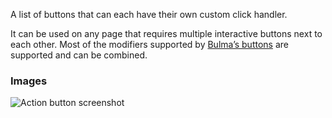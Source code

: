A list of buttons that can each have their own custom click handler.

It can be used on any page that requires multiple interactive buttons next to each other. Most of
the modifiers supported by [Bulma’s buttons](https://bulma.io/documentation/elements/button) are
supported and can be combined.

### Images

![Action button screenshot](https://gitlab.com/appsemble/appsemble/-/raw/0.29.6/config/assets/button-list.png)
